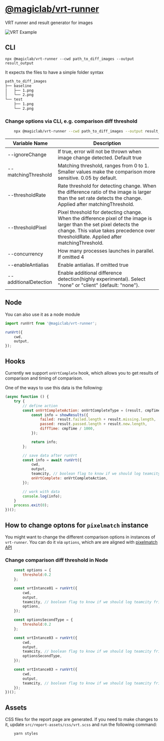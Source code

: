 # [@magiclab/vrt-runner](https://www.npmjs.com/package/@magiclab/vrt-runner)

VRT runner and result generator for images

![VRT Example](https://raw.githubusercontent.com/badoo/vrt-runner/master/example.png 'VRT Example')

## CLI

`npx @magiclab/vrt-runner --cwd path_to_diff_images --output result_output`

It expects the files to have a simple folder syntax

```bash
path_to_diff_images
├── baseline
│   ├── 1.png
│   └── 2.png
└── test
    ├── 1.png
    └── 2.png
```

### Change options via CLI, e.g. comparison diff threshold

```bash
    npx @magiclab/vrt-runner --cwd path_to_diff_images --output result_output --thresholdRate=0.25
```

| Variable Name         | Description                                                                                                                                                                                                    |
| --------------------- | -------------------------------------------------------------------------------------------------------------------------------------------------------------------------------------------------------------- |
| --ignoreChange        | If true, error will not be thrown when image change detected. Default true                                                                                                                                     |
| --matchingThreshold   | Matching threshold, ranges from 0 to 1. Smaller values make the comparison more sensitive. 0.05 by default.                                                                                                    |
| --thresholdRate       | Rate threshold for detecting change. When the difference ratio of the image is larger than the set rate detects the change. Applied after matchingThreshold.                                                   |
| --thresholdPixel      | Pixel threshold for detecting change. When the difference pixel of the image is larger than the set pixel detects the change. This value takes precedence over thresholdRate. Applied after matchingThreshold. |
| --concurrency         | How many processes launches in parallel. If omitted 4                                                                                                                                                          |
| --enableAntialias     | Enable antialias. If omitted true                                                                                                                                                                              |
| --additionalDetection | Enable additional difference detection(highly experimental). Select "none" or "client" (default: "none").                                                                                                      |

## Node

You can also use it as a node module

```js
import runVrt from '@magiclab/vrt-runner';

runVrt({
    cwd,
    output,
});
```

## Hooks

Currently we support `onVrtComplete` hook, which allows you to get results of comparison and timing of comparison.

One of the ways to use this data is the following:

```js
(async function () {
    try {
        // define action
        const onVrtCompleteAction: onVrtCompleteType = (result, cmpTime) => {
            const info = showResults({
                failed: result.failed.length + result.missing.length,
                passed: result.passed.length + result.new.length,
                diffTime: cmpTime / 1000,
            });

            return info;
        };

        // save data after runVrt
        const info = await runVrt({
            cwd,
            output,
            teamcity, // boolean flag to know if we should log teamcity friendly output
            onVrtComplete: onVrtCompleteAction,
        });

        // work with data
        console.log(info);
    }
    process.exit(0);
})();
```

## How to change optons for `pixelmatch` instance

You might want to change the different comparison options in instances of `vrt-runner`. You can do it via `options`, which are are aligned with [pixelmatch API](https://github.com/mapbox/pixelmatch)

### Change comparison diff threshold in Node

```js
    const options = {
        threshold:0.2
    };

    const vrtIntance01 = runVrt({
        cwd,
        output,
        teamcity, // boolean flag to know if we should log teamcity friendly output
        options,
    });

    const optionsSecondType = {
        threshold:0.2
    };

    const vrtIntance03 = runVrt({
        cwd,
        output,
        teamcity, // boolean flag to know if we should log teamcity friendly output
        optionsSecondType,
    });

    const vrtIntance03 = runVrt({
        cwd,
        output,
        teamcity, // boolean flag to know if we should log teamcity friendly output
    });
})();
```

## Assets

CSS files for the report page are generated. If you need to make changes to it, update `src/report-assets/css/vrt.scss` and run the following command:

```bash
    yarn styles
```
